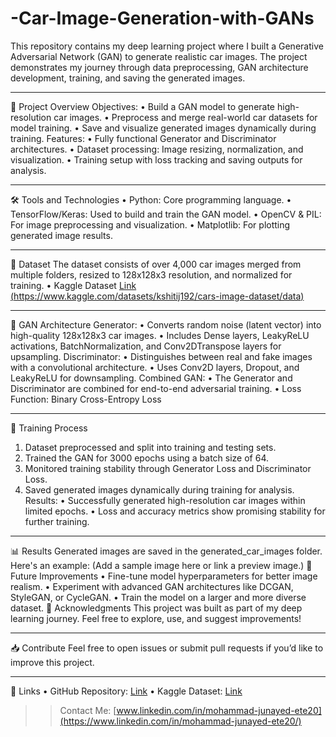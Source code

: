 # -Car-Image-Generation-with-GANs

This repository contains my deep learning project where I built a Generative Adversarial Network (GAN) to generate realistic car images. The project demonstrates my journey through data preprocessing, GAN architecture development, training, and saving the generated images.
________________________________________
📂 Project Overview
Objectives:
•	Build a GAN model to generate high-resolution car images.
•	Preprocess and merge real-world car datasets for model training.
•	Save and visualize generated images dynamically during training.
Features:
•	Fully functional Generator and Discriminator architectures.
•	Dataset processing: Image resizing, normalization, and visualization.
•	Training setup with loss tracking and saving outputs for analysis.
________________________________________
🛠 Tools and Technologies
•	Python: Core programming language.
•	TensorFlow/Keras: Used to build and train the GAN model.
•	OpenCV & PIL: For image preprocessing and visualization.
•	Matplotlib: For plotting generated image results.
________________________________________
📁 Dataset
The dataset consists of over 4,000 car images merged from multiple folders, resized to 128x128x3 resolution, and normalized for training.
•	Kaggle Dataset [Link (https://www.kaggle.com/datasets/kshitij192/cars-image-dataset/data)](https://www.kaggle.com/datasets/kshitij192/cars-image-dataset/data)
________________________________________
🧱 GAN Architecture
Generator:
•	Converts random noise (latent vector) into high-quality 128x128x3 car images.
•	Includes Dense layers, LeakyReLU activations, BatchNormalization, and Conv2DTranspose layers for upsampling.
Discriminator:
•	Distinguishes between real and fake images with a convolutional architecture.
•	Uses Conv2D layers, Dropout, and LeakyReLU for downsampling.
Combined GAN:
•	The Generator and Discriminator are combined for end-to-end adversarial training.
•	Loss Function: Binary Cross-Entropy Loss
________________________________________
🚀 Training Process
1.	Dataset preprocessed and split into training and testing sets.
2.	Trained the GAN for 3000 epochs using a batch size of 64.
3.	Monitored training stability through Generator Loss and Discriminator Loss.
4.	Saved generated images dynamically during training for analysis.
Results:
•	Successfully generated high-resolution car images within limited epochs.
•	Loss and accuracy metrics show promising stability for further training.
________________________________________
📊 Results
Generated images are saved in the generated_car_images folder. Here's an example:
(Add a sample image here or link a preview image.)
🌟 Future Improvements
•	Fine-tune model hyperparameters for better image realism.
•	Experiment with advanced GAN architectures like DCGAN, StyleGAN, or CycleGAN.
•	Train the model on a larger and more diverse dataset.
📢 Acknowledgments
This project was built as part of my deep learning journey. Feel free to explore, use, and suggest improvements!
________________________________________
📥 Contribute
Feel free to open issues or submit pull requests if you’d like to improve this project.
________________________________________
🔗 Links
•	GitHub Repository: [Link](https://github.com/MD-Junayed000/-Car-Image-Generation-with-GANs)
•	Kaggle Dataset: [Link](https://www.kaggle.com/datasets/kshitij192/cars-image-dataset/data)
>> Contact Me: [www.linkedin.com/in/mohammad-junayed-ete20](https://www.linkedin.com/in/mohammad-junayed-ete20/)

